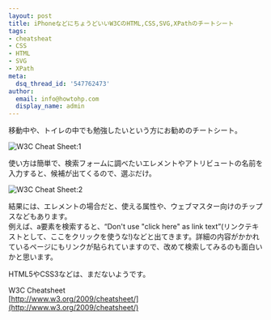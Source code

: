```yaml
---
layout: post
title: iPhoneなどにちょうどいいW3CのHTML,CSS,SVG,XPathのチートシート
tags:
- cheatsheat
- CSS
- HTML
- SVG
- XPath
meta:
  dsq_thread_id: '547762473'
author:
  email: info@howtohp.com
  display_name: admin
---
```

移動中や、トイレの中でも勉強したいという方にお勧めのチートシート。


![W3C Cheat Sheet:1](/assets/img/posts/w3c-cheatsheet/ss1.png)

使い方は簡単で、検索フォームに調べたいエレメントやアトリビュートの名前を入力すると、候補が出てくるので、選ぶだけ。

![W3C Cheat Sheet:2](/assets/img/posts/w3c-cheatsheet/ss2.png)

結果には、エレメントの場合だと、使える属性や、ウェブマスター向けのチップスなどもあります。  
例えば、a要素を検索すると、<q>Don't use "click here" as link text</q>(リンクテキストとして、ここをクリックを使うな!)などと出てきます。詳細の内容がかかれているページにもリンクが貼られていますので、改めて検索してみるのも面白いかと思います。

HTML5やCSS3などは、まだないようです。

W3C Cheatsheet  
[http://www.w3.org/2009/cheatsheet/](http://www.w3.org/2009/cheatsheet/)
